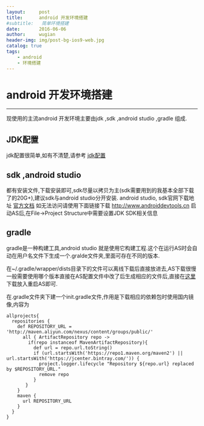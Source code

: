 ```yaml
---
layout:     post
title:      android 开发环境搭建
#subtitle:   简单环境搭建
date:       2016-06-06
author:     wugian
header-img: img/post-bg-ios9-web.jpg
catalog: true
tags:
    - android
    - 环境搭建
---
```

# android 开发环境搭建

---

现使用的主流android 开发环境主要由jdk ,sdk ,android studio ,gradle 组成.
## JDK配置
jdk配置很简单,如有不清楚,请参考 [jdk配置](http://www.mobile-open.com/2016/972518.html)
## sdk ,android studio 
都有安装文件,下载安装即可,sdk尽量以拷贝为主(sdk需要用到的我基本全部下载了的20G+),建议sdk与android studio分开安装.
android studio, sdk官网下载地址 [官方文档](https://developer.android.com/studio/index.html)
如无法访问请使用下面链接下载
http://www.androiddevtools.cn
启动AS后,在File->Project Structure中需要设置JDK SDK相关信息
## gradle 
gradle是一种构建工具,android studio 就是使用它构建工程.这个在运行AS时会自动在用户名文件下生成一个.gralde文件夹,里面可存在不同的版本.  

在~/.gradle/wrapper/dists目录下的文件可以离线下载后直接放进去,AS下载很慢一般需要使用哪个版本直接在AS配置文件中改了后生成相应的文件后,直接在[这里](http://services.gradle.org/distributions)下载放入重启AS即可.  


在.gradle文件夹下建一个init.gradle文件,作用是下载相应的依赖包时使用国内镜像,内容为
```gralde
allprojects{
  repositories {
    def REPOSITORY_URL = 'http://maven.aliyun.com/nexus/content/groups/public/'
      all { ArtifactRepository repo ->
        if(repo instanceof MavenArtifactRepository){
          def url = repo.url.toString()
          if (url.startsWith('https://repo1.maven.org/maven2') || url.startsWith('https://jcenter.bintray.com/')) {
            project.logger.lifecycle "Repository ${repo.url} replaced by $REPOSITORY_URL."
            remove repo
          }
       }
    }
    maven {
      url REPOSITORY_URL
    }
  }
}

```